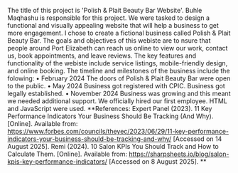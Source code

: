 The title of this project is 'Polish & Plait Beauty Bar Website'.
Buhle Maqhashu is responsible for this project.
We were tasked to design a functional and visually appealing website that will help a business to get more engagement. I chose to create a fictional business called Polish & Plait Beauty Bar.
The goals and objectives of this webiste are to nsure that people around Port Elizabeth can reach us online to view our work, contact us, book appointments, and leave reviews.
The key features and functionality of the webiste include service listings, mobile-friendly design, and online booking.
The timeline and milestones of the business include the folowing:
•	February 2024 
The doors of Polish & Plait Beauty Bar were open to the public.
•	May 2024
Business got registered with CPIC.
Business got legally established.
•	November 2024
Business was growing and this meant we needed additional support.
We officially hired our first employee.
HTML and JavaScript were used.
**References:
Expert Panel (2023). 11 Key Performance Indicators Your Business Should Be Tracking (And Why). [Online]. Available from: https://www.forbes.com/councils/theyec/2023/06/29/11-key-performance-indicators-your-business-should-be-tracking-and-why/ [Accessed on 14 August 2025].
Remi (2024). 10 Salon KPIs You Should Track and How to Calculate Them. [Online]. Available from: https://sharpsheets.io/blog/salon-kpis-key-performance-indicators/ [Accessed on 8 August 2025].
**
